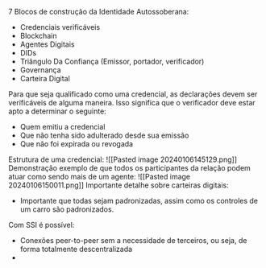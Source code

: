 7 Blocos de construção da Identidade Autossoberana:
- Credenciais verificáveis
- Blockchain
- Agentes Digitais 
- DIDs
- Triângulo Da Confiança (Emissor, portador, verificador)
- Governança
- Carteira Digital

Para que seja qualificado como uma credencial, as declarações devem ser verificáveis de alguma maneira. Isso significa que o verificador deve estar apto a determinar o seguinte:
- Quem emitiu a credencial
- Que não tenha sido adulterado desde sua emissão
- Que não foi expirada ou revogada

Estrutura de uma credencial:
![[Pasted image 20240106145129.png]]
Demonstração exemplo de que todos os participantes da relação podem atuar como sendo mais de um agente:
![[Pasted image 20240106150011.png]]
Importante detalhe sobre carteiras digitais:
- Importante que todas sejam padronizadas, assim como os controles de um carro são padronizados.

Com SSI é possível:
- Conexões peer-to-peer sem a necessidade de terceiros, ou seja, de forma totalmente descentralizada
- 